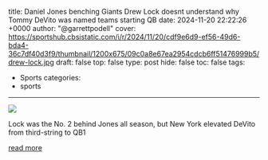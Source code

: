 title: Daniel Jones benching Giants Drew Lock doesnt understand why Tommy DeVito was named teams starting QB
date: 2024-11-20 22:22:26 +0000
author: "@garrettpodell"
cover: https://sportshub.cbsistatic.com/i/r/2024/11/20/cdf9e6d9-ef56-49d6-bda4-36c7df40d3f9/thumbnail/1200x675/09c0a8e67ea2954cdcb6ff51476999b5/drew-lock.jpg
draft: false
top: false
type: post
hide: false
toc: false
tags:
  - Sports
categories:
  - sports
---

![](https://sportshub.cbsistatic.com/i/r/2024/11/20/cdf9e6d9-ef56-49d6-bda4-36c7df40d3f9/thumbnail/1200x675/09c0a8e67ea2954cdcb6ff51476999b5/drew-lock.jpg)

Lock was the No. 2 behind Jones all season, but New York elevated DeVito from third-string to QB1

[read more](https://www.cbssports.com/nfl/news/daniel-jones-benching-giants-drew-lock-doesnt-understand-why-tommy-devito-was-named-teams-starting-qb/)
